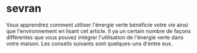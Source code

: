# sevran
Vous apprendrez comment utiliser l'énergie verte bénéficie votre vie ainsi que l'environnement en lisant cet article. Il ya un certain nombre de façons différentes que vous pouvez intégrer l'utilisation de l'énergie verte dans votre maison. Les conseils suivants sont quelques-uns d'entre eux.
